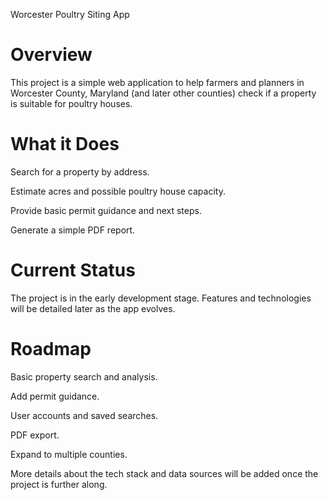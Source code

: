 Worcester Poultry Siting App
# Overview

This project is a simple web application to help farmers and planners in Worcester County, Maryland (and later other counties) check if a property is suitable for poultry houses.

# What it Does

Search for a property by address.

Estimate acres and possible poultry house capacity.

Provide basic permit guidance and next steps.

Generate a simple PDF report.

# Current Status

The project is in the early development stage. Features and technologies will be detailed later as the app evolves.

# Roadmap

Basic property search and analysis.

Add permit guidance.

User accounts and saved searches.

PDF export.

Expand to multiple counties.

More details about the tech stack and data sources will be added once the project is further along.
